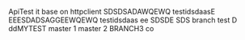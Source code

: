 ApiTest
it base on httpclient
SDSDSADAWQEWQ testidsdaasE
EEESDADSAGGEEWQEWQ testidsdaas
ee
SDSDE
SDS
branch test D
ddMYTEST
master 1
master 2
BRANCH3 
co